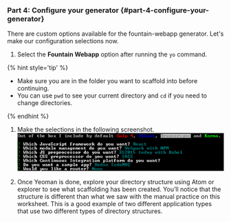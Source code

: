 ### Part 4: Configure your generator {#part-4-configure-your-generator}

There are custom options available for the fountain-webapp generator. Let's make our configuration selections now.

1.  Select the **Fountain Webapp** option after running the ``yo`` command.

{% hint style='tip' %}

- Make sure you are in the folder you want to scaffold into before continuing.
- You can use ``pwd`` to see your current directory and ``cd`` if you need to change directories.

{% endhint %}

1.  Make the selections in the following screenshot. ![](../assets/images/image09.png)

1.  Once Yeoman is done, explore your directory structure using Atom or explorer to see what scaffolding has been created. You’ll notice that the structure is different than what we saw with the manual practice on this worksheet. This is a good example of two different application types that use two different types of directory structures.
